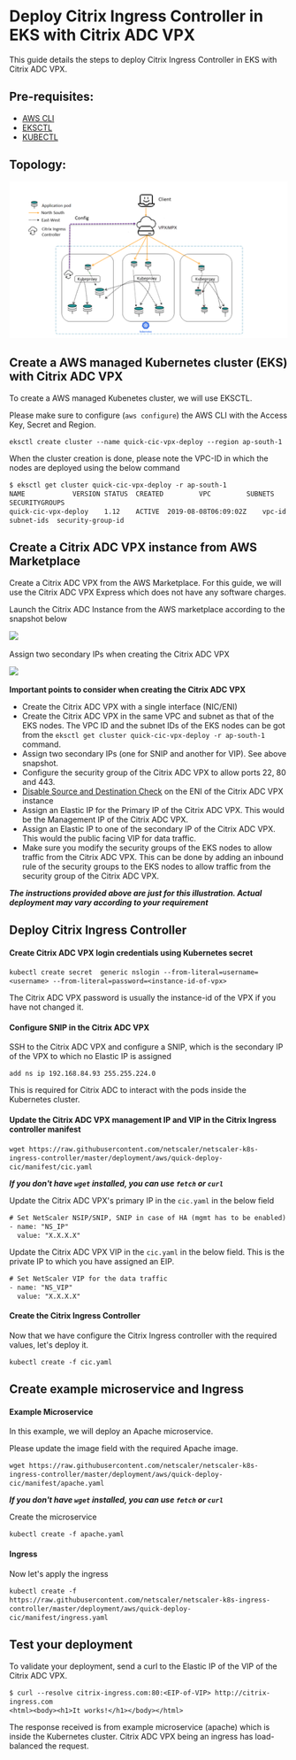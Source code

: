 # Deploy Citrix Ingress Controller in EKS with Citrix ADC VPX

This guide details the steps to deploy Citrix Ingress Controller in EKS with Citrix ADC VPX.

## Pre-requisites:

   * [AWS CLI](https://docs.aws.amazon.com/cli/latest/userguide/cli-chap-install.html)
   * [EKSCTL](https://docs.aws.amazon.com/eks/latest/userguide/getting-started-eksctl.html)
   * [KUBECTL](https://kubernetes.io/docs/tasks/tools/install-kubectl/)

## Topology:

![](https://raw.githubusercontent.com/netscaler/netscaler-k8s-ingress-controller/master/docs/media/singletopology.png)

## Create a AWS managed Kubernetes cluster (EKS) with Citrix ADC VPX

To create a AWS managed Kubenetes cluster, we will use EKSCTL.

Please make sure to configure (`aws configure`) the AWS CLI with the Access Key, Secret and Region.

```
eksctl create cluster --name quick-cic-vpx-deploy --region ap-south-1
```

When the cluster creation is done, please note the VPC-ID in which the nodes are deployed using the below command

```
$ eksctl get cluster quick-cic-vpx-deploy -r ap-south-1
NAME			VERSION	STATUS	CREATED			VPC			SUBNETS									SECURITYGROUPS
quick-cic-vpx-deploy	1.12	ACTIVE	2019-08-08T06:09:02Z	vpc-id	subnet-ids	security-group-id
```

## Create a Citrix ADC VPX instance from AWS Marketplace

Create a Citrix ADC VPX from the AWS Marketplace. For this guide, we will use the Citrix ADC VPX Express which does not have any software charges.

Launch the Citrix ADC Instance from the AWS marketplace according to the snapshot below


![](images/Citrix-ADC-VPX-Express.png)

Assign two secondary IPs when creating the Citrix ADC VPX

![](images/assign-secondary-ips.png)

**Important points to consider when creating the Citrix ADC VPX**

   * Create the Citrix ADC VPX with a single interface (NIC/ENI)
   * Create the Citrix ADC VPX in the same VPC and subnet as that of the EKS nodes. The VPC ID and the subnet IDs of the EKS nodes can be got from the `eksctl get cluster quick-cic-vpx-deploy -r ap-south-1` command.
   * Assign two secondary IPs (one for SNIP and another for VIP). See above snapshot.
   * Configure the security group of the Citrix ADC VPX to allow ports 22, 80 and 443.
   * [Disable Source and Destination Check](https://docs.aws.amazon.com/vpc/latest/userguide/VPC_NAT_Instance.html#EIP_Disable_SrcDestCheck) on the ENI of the Citrix ADC VPX instance
   * Assign an Elastic IP for the Primary IP of the Citrix ADC VPX. This would be the Management IP of the Citrix ADC VPX.
   * Assign an Elastic IP to one of the secondary IP of the Citrix ADC VPX. This would the public facing VIP for data traffic.
   * Make sure you modify the security groups of the EKS nodes to allow traffic from the Citrix ADC VPX. This can be done by adding an inbound rule of the security groups to the EKS nodes to allow traffic from the security group of the Citrix ADC VPX.

***The instructions provided above are just for this illustration. Actual deployment may vary according to your requirement***


## Deploy Citrix Ingress Controller


#### Create Citrix ADC VPX login credentials using Kubernetes secret

```
kubectl create secret  generic nslogin --from-literal=username=<username> --from-literal=password=<instance-id-of-vpx>
```

The Citrix ADC VPX password is usually the instance-id of the VPX if you have not changed it.


#### Configure SNIP in the Citrix ADC VPX

SSH to the Citrix ADC VPX and configure a SNIP, which is the secondary IP of the VPX to which no Elastic IP is assigned

```
add ns ip 192.168.84.93 255.255.224.0
```

This is required for Citrix ADC to interact with the pods inside the Kubernetes cluster.


#### Update the Citrix ADC VPX management IP and VIP in the Citrix Ingress controller manifest

```
wget https://raw.githubusercontent.com/netscaler/netscaler-k8s-ingress-controller/master/deployment/aws/quick-deploy-cic/manifest/cic.yaml
```

***If you don't have `wget` installed, you can use `fetch` or `curl`***

Update the Citrix ADC VPX's primary IP in the `cic.yaml` in the below field

```
# Set NetScaler NSIP/SNIP, SNIP in case of HA (mgmt has to be enabled) 
- name: "NS_IP"
  value: "X.X.X.X"
```

Update the Citrix ADC VPX VIP in the `cic.yaml` in the below field. This is the private IP to which you have assigned an EIP.

```
# Set NetScaler VIP for the data traffic
- name: "NS_VIP"
  value: "X.X.X.X"
```

#### Create the Citrix Ingress Controller

Now that we have configure the Citrix Ingress controller with the required values, let's deploy it.

```
kubectl create -f cic.yaml
```

## Create example microservice and Ingress

#### Example Microservice

In this example, we will deploy an Apache microservice.

Please  update the image field with the required Apache image.

```
wget https://raw.githubusercontent.com/netscaler/netscaler-k8s-ingress-controller/master/deployment/aws/quick-deploy-cic/manifest/apache.yaml
```

***If you don't have `wget` installed, you can use `fetch` or `curl`***


Create the microservice

```
kubectl create -f apache.yaml
```

#### Ingress

Now let's apply the ingress 

```
kubectl create -f https://raw.githubusercontent.com/netscaler/netscaler-k8s-ingress-controller/master/deployment/aws/quick-deploy-cic/manifest/ingress.yaml
```

## Test your deployment

To validate your deployment, send a curl to the Elastic IP of the VIP of the Citrix ADC VPX.

```
$ curl --resolve citrix-ingress.com:80:<EIP-of-VIP> http://citrix-ingress.com
<html><body><h1>It works!</h1></body></html>
```

The response received is from example microservice (apache) which is inside the Kubernetes cluster. Citrix ADC VPX being an ingress has load-balanced the request.

